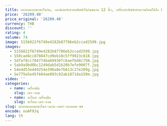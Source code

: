 ```yaml
---
title: เตาอบแบบพกพาในร่ม, เคาน์เตอร์เตาอบพิซซ่าในร่มขนาด 12 นิ้ว, เครื่องทําพิซซ่าทําความร้อนได้ถึง 800 ̊F สําหรับการอบด้วยหิน
price: '26209.48'
price_original: '26209.48'
currency: THB
discount: ''
rating: 4
volume: 74
image: S156822f6749e4282b87786eb2ccad2599.jpg
images:
  - S156822f6749e4282b87786eb2ccad2599.jpg
  - S50cad4cc878847cd9eb10c5ff9923c818.jpg
  - Sdfef8cc704774ba69930fc6aefbd8c75N.jpg
  - Sab9a9bd0bc1249dab5d1b20b7efe9007f.jpg
  - S4e4d53e449254e398a0e7b813c27e209g.jpg
  - Se775e5e45f604ae093c92ab1871da150m.jpg
video: ''
categories:
  - name: เครื่องมือ
    slug: เคร-องม
  - name: อะไหล่ เครื่องมือ
    slug: อะไหล-เคร-องม
slug: เตาอบแบบพกพาในร-เคาน-เตอร-เตาอบพ-ซซ
encode: ooAF9Jq
lang: th
---
```

  